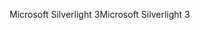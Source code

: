 <span data-ttu-id="a1a98-101">Microsoft Silverlight 3</span><span class="sxs-lookup"><span data-stu-id="a1a98-101">Microsoft Silverlight 3</span></span>